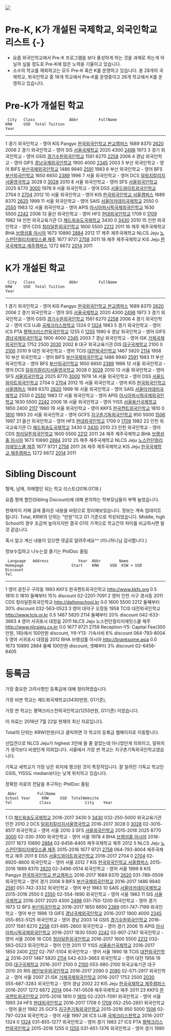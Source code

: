 

![](http://i.imgur.com/ZKRI5lc.jpg)

# Pre-K, K가 개설된 국제학교, 외국인학교 리스트 {-}

- 요즘 외국인학교에서 Pre-K 프로그램을 보다 풍성하게 하는 것을 과제로 하는게 아닐까 싶을 정도로 Pre-K에 많은 노력을 기울이고 있습니다.
- 소수의 학교를 제외하고는 모두 Pre-K 혹은 K를 운영하고 있습니다. 총 28개의 국제학교, 외국인학교 중 18개 학교에서 Pre-K를 운영중이고 26개 학교에서 K를 운영하고 있습니다.

# Pre-K가 개설된 학교

     City   Class               Abbr         FullName                                                        KRW     USD  Total Tuition                                                                                                         Year
---  -----  ------------------  -----------  ------------------------------------------------------------  -----  ------  -------------------------------------------------------------------------------------------------------------------  -----
1    경기   외국인학교 - 영어   KIS Pangyo   [한국외국인학교 판교캠퍼스](http://www.kis.kr/ )               1689    8370  [2620](http://www.kis.kr/admissions/tuition-and-fees/ )                                                               2006
2    경기   외국인학교 - 영어   SIS          [서울국제학교](http://www.siskorea.org )                       2020    4300  [2498](https://siskorea.org/admissions/tuition-and-fees/ )                                                            1973
3    경기   외국인학교 - 영어   GSIS         [경기수원외국인학교](http://www.gsis.sc.kr )                   1561    6270  [2258](http://www.gsis.sc.kr/admissions/tuition-and-fees/ )                                                           2006
4    경남   외국인학교 - 영어   GIFS         [경남국제외국인학교](http://www.gifs.or.kr )                   1900    4000  [2345](http://gifs.or.kr/admissions/school-fees/ )                                                                    2003
5    부산   외국인학교 - 영어   BIFS         [부산국제외국인학교](http://www.bifskorea.org )                1486    9940  [2591](http://www.bifskorea.org/admissions/schoolfees.html )                                                          1983
6    부산   외국인학교 - 영어   BFS          [부산외국인학교](http://www.busanforeignschool.org )           1650    6650  [2389](http://www.busanforeignschool.org/admissions/school-fees/ )                                                    1996
7    서울   외국인학교 - 영어   DCS          [덜위치칼리지서울영국학교](http://www.dulwich-seoul.kr/ )      3028       0  [3028](http://www.dulwich-seoul.kr/page.cfm?p=700 )                                                                   2010
8    서울   외국인학교 - 영어   SFS          [서울외국인학교](http://www.seoulforeign.org )                 2025    8770  [3000](http://www.seoulforeign.org/uploaded/SFSwide/PDFs/TuitFeeSchedule16-17.pdf )                                   1978
9    서울   외국인학교 - 영어   DSS          [서울드와이트외국인학교](http://www.dwight.or.kr/ )            2704       0  [2704](http://www.dwight.or.kr/admissions/tuition-fees )                                                              2012
10   서울   외국인학교 - 영어   KIS          [한국외국인학교 서울캠퍼스](http://kisseoul.org )              1689    8370  [2620](http://kisseoul.org/?page_id=4447 )                                                                            1999
11   서울   외국인학교 - 영어   SAIS         [서울아카데미국제학교](http://www.seoulacademy.net )           2550       0  [2550](http://www.seoulacademy.net/fees-and-related-policies.html )                                                   1983
12   서울   외국인학교 - 영어   APIS         [아시아퍼시픽국제외국인학교](http://www.apis.seoul.kr )        1630    5500  [2242](http://www.apis.seoul.kr/admissions/tuition-and-fees/ )                                                        2006
13   울산   외국인학교 - 영어   HFS          [현대외국인학교](http://hyundaiforeignschool.com )             1709       0  [1709](http://www.hyundaiforeignschool.com/_/school-fees-payments/ )                                                  1982
14   인천   외국교육기관        CI           [채드윅송도국제학교](http://www.chadwickinternational.org )    3430       0  [3430](http://www.chadwickinternational.org/connect/families/tuition-fees )                                           2010
15   인천   외국인학교 - 영어   CDS          [청라달튼외국인학교](http://daltonschool.kr )                  1600    5500  [2212](http://daltonschool.kr/homeeng/02admission/0203admission.html)                                                 2011
16   제주   제주국제학교        BHA          [브랭섬홀 아시아](http://branksome.asia )                      1673   10890  [2884](http://www.branksome.asia/admissions/our-criteria )                                                            2012
17   제주   제주국제학교        NLCS Jeju    [노스런던컬리지에잇스쿨 제주](http://www.nlcsjeju.co.kr )      1677    9721  [2758](http://www.nlcsjeju.co.kr/userfiles/nlcsjejumvc/pdfs/admissions/NLCS_Jeju_Fee%20Structure_2015-16_ENG.pdf )    2011
18   제주   제주국제학교        KIS Jeju     [한국국제학교 제주캠퍼스](http://www.kis.ac/ )                 1272    6672  [2014](http://kis.ac/admissions3 )                                                                                    2011

# K가 개설된 학교

     City   Class               Abbr         FullName                                                        KRW     USD  Total Tuition                                                                                                             Year
---  -----  ------------------  -----------  ------------------------------------------------------------  -----  ------  -----------------------------------------------------------------------------------------------------------------------  -----
1    경기   외국인학교 - 영어   KIS Pangyo   [한국외국인학교 판교캠퍼스](http://www.kis.kr/ )               1689    8370  [2620](http://www.kis.kr/admissions/tuition-and-fees/ )                                                                   2006
2    경기   외국인학교 - 영어   SIS          [서울국제학교](http://www.siskorea.org )                       2020    4300  [2498](https://siskorea.org/admissions/tuition-and-fees/ )                                                                1973
3    경기   외국인학교 - 영어   GSIS         [경기수원외국인학교](http://www.gsis.sc.kr )                   1561    6270  [2258](http://www.gsis.sc.kr/admissions/tuition-and-fees/ )                                                               2006
4    경기   외국인학교 - 영어   ICS UJB      [국제크리스쳔학교](http://www.ics-ujb.org )                    1324       0  [1324](http://www.ics-ujb.org/admissions/tuition/schedule-and-fees.php )                                                  1983
5    경기   외국인학교 - 영어   ICS PTA      [평택크리스천외국인학교](http://www.icsptk.org/ )              1255       0  [1255](http://www.icsptk.org/tuition-fees.html )                                                                          1990
6    경남   외국인학교 - 영어   GIFS         [경남국제외국인학교](http://www.gifs.or.kr )                   1900    4000  [2345](http://gifs.or.kr/admissions/school-fees/ )                                                                        2003
7    경남   외국인학교 - 영어   ISK          [거제국제외국인학교](http://www.iskoje.org/ )                  1752    2500  [2030](http://www.iskoje.org/2016-2017-admissions-information--fees.html )                                                2002
8    대구   외국교육기관        DIS          [대구국제학교](http://www.dis.sc.kr/ )                         2100       0  [2100](http://www.dis.sc.kr/03_admissions/(0224-web%20final-ENG)%20Tuition_Fees_SY%202016-17.pdf )                        2010
9    대전   외국인학교 - 영어   TCIS         [대전외국인학교](http://www.tcis.or.kr )                       1467    5820  [2114](http://www.tcis.or.kr/admissions/tuition-fees )                                                                    1958
10   부산   외국인학교 - 영어   BIFS         [부산국제외국인학교](http://www.bifskorea.org )                1486    9940  [2591](http://www.bifskorea.org/admissions/schoolfees.html )                                                              1983
11   부산   외국인학교 - 영어   BFS          [부산외국인학교](http://www.busanforeignschool.org )           1650    6650  [2389](http://www.busanforeignschool.org/admissions/school-fees/ )                                                        1996
12   서울   외국인학교 - 영어   DCS          [덜위치칼리지서울영국학교](http://www.dulwich-seoul.kr/ )      3028       0  [3028](http://www.dulwich-seoul.kr/page.cfm?p=700 )                                                                       2010
13   서울   외국인학교 - 영어   SFS          [서울외국인학교](http://www.seoulforeign.org )                 2025    8770  [3000](http://www.seoulforeign.org/uploaded/SFSwide/PDFs/TuitFeeSchedule16-17.pdf )                                       1978
14   서울   외국인학교 - 영어   DSS          [서울드와이트외국인학교](http://www.dwight.or.kr/ )            2704       0  [2704](http://www.dwight.or.kr/admissions/tuition-fees )                                                                  2012
15   서울   외국인학교 - 영어   KIS          [한국외국인학교 서울캠퍼스](http://kisseoul.org )              1689    8370  [2620](http://kisseoul.org/?page_id=4447 )                                                                                1999
16   서울   외국인학교 - 영어   SAIS         [서울아카데미국제학교](http://www.seoulacademy.net )           2550       0  [2550](http://www.seoulacademy.net/fees-and-related-policies.html )                                                       1983
17   서울   외국인학교 - 영어   APIS         [아시아퍼시픽국제외국인학교](http://www.apis.seoul.kr )        1630    5500  [2242](http://www.apis.seoul.kr/admissions/tuition-and-fees/ )                                                            2006
18   서울   외국인학교 - 영어   YISS         [서울용산국제학교](http://www.yisseoul.org )                   1850    2400  [2117](http://www.yisseoul.org/uploaded/Admissions/1617/Tuition-Financial-Information-Preliminary-20160129-16-17.pdf )    1990
19   서울   외국인학교 - 영어   KKFS         [한국켄트외국인학교](http://www.kkfs.org )                     1810       0  [1810](http://www.kkfs.org/xe/TuitionFees )                                                                               1993
20   서울   외국인학교 - 영어   GCFS         [지구촌기독외국인학교](http://www.gcfskorea.org )               950    5000  [1506](http://www.gcfskorea.org/tuition.html )                                                                            1997
21   울산   외국인학교 - 영어   HFS          [현대외국인학교](http://hyundaiforeignschool.com )             1709       0  [1709](http://www.hyundaiforeignschool.com/_/school-fees-payments/ )                                                      1982
22   인천   외국교육기관        CI           [채드윅송도국제학교](http://www.chadwickinternational.org )    3430       0  [3430](http://www.chadwickinternational.org/connect/families/tuition-fees )                                               2010
23   인천   외국인학교 - 영어   CDS          [청라달튼외국인학교](http://daltonschool.kr )                  1600    5500  [2212](http://daltonschool.kr/homeeng/02admission/0203admission.html)                                                     2011
24   제주   제주국제학교        BHA          [브랭섬홀 아시아](http://branksome.asia )                      1673   10890  [2884](http://www.branksome.asia/admissions/our-criteria )                                                                2012
25   제주   제주국제학교        NLCS Jeju    [노스런던컬리지에잇스쿨 제주](http://www.nlcsjeju.co.kr )      1677    9721  [2758](http://www.nlcsjeju.co.kr/userfiles/nlcsjejumvc/pdfs/admissions/NLCS_Jeju_Fee%20Structure_2015-16_ENG.pdf )        2011
26   제주   제주국제학교        KIS Jeju     [한국국제학교 제주캠퍼스](http://www.kis.ac/ )                 1272    6672  [2014](http://kis.ac/admissions3 )                                                                                        2011

# Sibling Discount
형제, 남매, 자매할인 되는 학교 리스트(2016.07.18.)

요즘 형제 할인(Sibling Discount)에 대해 문의하는 학부모님들이 부쩍 늘었습니다. 

현재까지 카페 글에 올라온 내용을 바탕으로 정리해보았습니다. 
정보는 계속 업데이트 됩니다. Total, KRW의 단위는 "만원"이고 G1 기준으로 작성되었습니다. Middle, high School의 경우 조금씩 높아지지만 결국 G1의 가격으로 학교간의 차이를 비교하시면 될 것 같습니다. 

혹시 알고 계신 내용이 있으면 댓글로 알려주세요^^ (미니허니님 감사합니다.)

정보수집하고 나누는걸 즐기는 PhilDoc 올림


     Language   Address             Year  Abbr        Name                          Homepage                     Start    KRW     USD  KSW + USD   Discount                                                                                     Tel          
---  ---------  -----------------  -----  ----------  ----------------------------  --------------------------  ------  -----  ------  ----------  -------------------------------------------------------------------------------------------  -------------
1    영어       광진구 구의동       1993  KKFS        한국켄트외국인학교            http://www.kkfs.org            0.5   1810       0  1810        둘째부터 15% discount                                                                        02-2201-7091 
2    영어       인천 서구 경서동    2011  CDS         청라달튼외국인학교            http://daltonschool.kr         0.0   1600    5500  2212        둘째부터 30% discount                                                                        032-563-0523 
3    영어       대덕구 오정동       1958  TCIS        대전외국인학교                http://www.tcis.or.kr          0.5   1467    5820  2114        둘째부터 20% discount                                                                        042-633-3663 
4    영어       서귀포시 대정읍     2011  NLCS Jeju   노스런던컬리지에잇스쿨 제주   http://www.nlcsjeju.co.kr      0.0   1677    9721  2758        Reception-Y5: Capital Fee(300만원, 1회)에서 100만원 discount, Y6-Y13: 기숙사비 6% discount   064-793-8004 
5    영어       서귀포시 대정읍     2012  BHA         브랭섬홀 아시아               http://branksome.asia          0.0   1673   10890  2884        둘째 100만원 discount, 셋째부터 3% discount                                                  02-6456-8405 




# 등록금 

가장 중요한 고려사항인 등록금에 대해 정리하였습니다.

가장 비싼 학교는 채드윅국제학교(3430만원, G1기준), 

가장 싼 학교는 평택크리스천외국인학교(1255만원, G1기준) 이었습니다.

이 자료는 2016년 7월 22일 현재의 최신 자료입니다.

Total의 단위는 KRW(만원)이고 클릭하면 각 학교의 등록금 웹페이지로 이동합니다.

선입견으로 NLCS Jeju가 highest 3안에 들 줄 알았는데 아니었던게 의외이고, 덜위치가 생각보다 비쌌던게 의외입니다. 서울에서 가장 싼 학교는 지구촌기독외국인학교였습니다.

기독교 세학교가 가장 낮은 위치에 랭크된 것이 특징적입니다. 잘 알려진 기독교 학교인 GSIS, YISS도 median보다는 낮게 위치하고 있습니다.

정확한 자료의 전달을 추구하는 PhilDoc 올림


     Abbr         FullName                                                      School Year     KRW     USD  TotalWebsite                                                                                                             Tel            Class               City    Year
---  -----------  ------------------------------------------------------------  ------------  -----  ------  -----------------------------------------------------------------------------------------------------------------------  -------------  ------------------  -----  -----
1    CI           [채드윅송도국제학교](http://www.chadwickinternational.org )   2016-2017      3430       0  [3430](http://www.chadwickinternational.org/connect/families/tuition-fees )                                              032-250-5000   외국교육기관        인천    2010
2    DCS          [덜위치칼리지서울영국학교](http://www.dulwich-seoul.kr/ )     2016-2017      3028       0  [3028](http://www.dulwich-seoul.kr/page.cfm?p=700 )                                                                      02-3015-8517   외국인학교 - 영어   서울    2010
3    SFS          [서울외국인학교](http://www.seoulforeign.org )                2015-2016      2025    8770  [3000](http://www.seoulforeign.org/uploaded/SFSwide/PDFs/TuitFeeSchedule16-17.pdf )                                      02-330-3100    외국인학교 - 영어   서울    1978
4    BHA          [브랭섬홀 아시아](http://branksome.asia )                     2016-2017      1673   10890  [2884](http://www.branksome.asia/admissions/our-criteria )                                                               02-6456-8405   제주국제학교        제주    2012
5    NLCS Jeju    [노스런던컬리지에잇스쿨 제주](http://www.nlcsjeju.co.kr )     2015-2016      1677    9721  [2758](http://www.nlcsjeju.co.kr/userfiles/nlcsjejumvc/pdfs/admissions/NLCS_Jeju_Fee%20Structure_2015-16_ENG.pdf )       064-793-8004   제주국제학교        제주    2011
6    DSS          [서울드와이트외국인학교](http://www.dwight.or.kr/ )           2016-2017      2704       0  [2704](http://www.dwight.or.kr/admissions/tuition-fees )                                                                 02-6920-8600   외국인학교 - 영어   서울    2012
7    KIS          [한국외국인학교 서울캠퍼스](http://kisseoul.org )             2015-2016      1689    8370  [2620](http://kisseoul.org/?page_id=4447 )                                                                               02-3496-0514   외국인학교 - 영어   서울    1999
8    KIS Pangyo   [한국외국인학교 판교캠퍼스](http://www.kis.kr/ )              2016-2017      1689    8370  [2620](http://www.kis.kr/admissions/tuition-and-fees/ )                                                                  031-789-0509   외국인학교 - 영어   경기    2006
9    BIFS         [부산국제외국인학교](http://www.bifskorea.org )               2016-2017      1486    9940  [2591](http://www.bifskorea.org/admissions/schoolfees.html )                                                             051-742-3332   외국인학교 - 영어   부산    1983
10   SAIS         [서울아카데미국제학교](http://www.seoulacademy.net )          2015-2016      2550       0  [2550](http://www.seoulacademy.net/fees-and-related-policies.html )                                                      02-554-1690    외국인학교 - 영어   서울    1983
11   SIS          [서울국제학교](http://www.siskorea.org )                      2016-2017      2020    4300  [2498](https://siskorea.org/admissions/tuition-and-fees/ )                                                               031-750-1200   외국인학교 - 영어   경기    1973
12   BFS          [부산외국인학교](http://www.busanforeignschool.org )          2016-2017      1650    6650  [2389](http://www.busanforeignschool.org/admissions/school-fees/ )                                                       051-747-7199   외국인학교 - 영어   부산    1996
13   GIFS         [경남국제외국인학교](http://www.gifs.or.kr )                  2016-2017      1900    4000  [2345](http://gifs.or.kr/admissions/school-fees/ )                                                                       055-853-5125   외국인학교 - 영어   경남    2003
14   GSIS         [경기수원외국인학교](http://www.gsis.sc.kr )                  2016-2017      1561    6270  [2258](http://www.gsis.sc.kr/admissions/tuition-and-fees/ )                                                              031-695-2800   외국인학교 - 영어   경기    2006
15   APIS         [아시아퍼시픽국제외국인학교](http://www.apis.seoul.kr )       2016-2017      1630    5500  [2242](http://www.apis.seoul.kr/admissions/tuition-and-fees/ )                                                           02-907-2747    외국인학교 - 영어   서울    2006
16   CDS          [청라달튼외국인학교](http://daltonschool.kr )                 2016-2017      1600    5500  [2212](http://daltonschool.kr/homeeng/02admission/0203admission.html)                                                    032-563-0523   외국인학교 - 영어   인천    2011
17   YISS         [서울용산국제학교](http://www.yisseoul.org )                  2016-2017      1850    2400  [2117](http://www.yisseoul.org/uploaded/Admissions/1617/Tuition-Financial-Information-Preliminary-20160129-16-17.pdf )   02-797-5104    외국인학교 - 영어   서울    1990
18   TCIS         [대전외국인학교](http://www.tcis.or.kr )                      2016-2017      1467    5820  [2114](http://www.tcis.or.kr/admissions/tuition-fees )                                                                   042-633-3663   외국인학교 - 영어   대전    1958
19   DIS          [대구국제학교](http://www.dis.sc.kr/ )                        2016-2017      2100       0  [2100](http://www.dis.sc.kr/03_admissions/(0224-web%20final-ENG)%20Tuition_Fees_SY%202016-17.pdf )                       053-980-2100   외국교육기관        대구    2010
20   RIS          [레인보우외국인학교](http://www.rischool.org )                2016-2017      2090       0  [2090](http://www.rischool.org/admissions/tuition-and-fees/ )                                                            02-571-2917    외국인학교 - 영어   서울    2007
21   ISK          [거제국제외국인학교](http://www.iskoje.org/ )                 2016-2017      1752    2500  [2030](http://www.iskoje.org/2016-2017-admissions-information--fees.html )                                               055-687-3283   외국인학교 - 영어   경남    2002
22   KIS Jeju     [한국국제학교 제주캠퍼스](http://www.kis.ac/ )                2016-2017      1272    6672  [2014](http://kis.ac/admissions3 )                                                                                       064-741-0509   제주국제학교        제주    2011
23   KKFS         [한국켄트외국인학교](http://www.kkfs.org )                    2015-2016      1810       0  [1810](http://www.kkfs.org/xe/TuitionFees )                                                                              02-2201-7091   외국인학교 - 영어   서울    1993
24   HFS          [현대외국인학교](http://hyundaiforeignschool.com )            2016-2017      1709       0  [1709](http://www.hyundaiforeignschool.com/_/school-fees-payments/ )                                                     052-250-2851   외국인학교 - 영어   울산    1982
25   GCFS         [지구촌기독외국인학교](http://www.gcfskorea.org )             2015-2016       950    5000  [1506](http://www.gcfskorea.org/tuition.html )                                                                           02-797-0234    외국인학교 - 영어   서울    1997
26   ICS UJB      [국제크리스쳔학교](http://www.ics-ujb.org )                   2016-2017      1324       0  [1324](http://www.ics-ujb.org/admissions/tuition/schedule-and-fees.php )                                                 031-855-1277   외국인학교 - 영어   경기    1983
27   ICS PTA      [평택크리스천외국인학교](http://www.icsptk.org/ )             2015-2016      1255       0  [1255](http://www.icsptk.org/tuition-fees.html )                                                                         031-651-1376   외국인학교 - 영어   경기    1990

